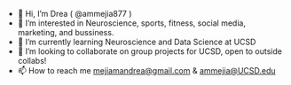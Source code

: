 - 👋 Hi, I’m Drea ( @ammejia877 )
- 👀 I’m interested in Neuroscience, sports, fitness, social media, marketing, and bussiness. 
- 🌱 I’m currently learning Neuroscience and Data Science at UCSD
- 💞️ I’m looking to collaborate on group projects for UCSD, open to outside collabs!
- 📫 How to reach me mejiamandrea@gmail.com & ammejia@UCSD.edu

<!---
ammejia877/ammejia877 is a ✨ special ✨ repository because its `README.md` (this file) appears on your GitHub profile.
You can click the Preview link to take a look at your changes.
--->
